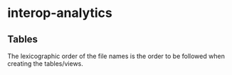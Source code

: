 # interop-analytics

## Tables
The lexicographic order of the file names is the order to be followed when creating the tables/views.